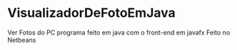 # VisualizadorDeFotoEmJava
Ver Fotos do PC programa feito em java com o front-end em javafx 
Feito no Netbeans 
